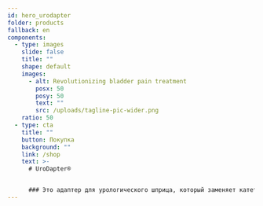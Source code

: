 ```yaml
---
id: hero_urodapter
folder: products
fallback: en
components:
  - type: images
    slide: false
    title: ""
    shape: default
    images:
      - alt: Revolutionizing bladder pain treatment
        posx: 50
        posy: 50
        text: ""
        src: /uploads/tagline-pic-wider.png
    ratio: 50
  - type: cta
    title: ""
    button: Покупка
    background: ""
    link: /shop
    text: >-
      # UroDapter®


      ### Это адаптер для урологического шприца, который заменяет катетер, обеспечивает безболезненную инстилляцию мочевого пузыря и снижает риск инфекций и осложнений
---
```

